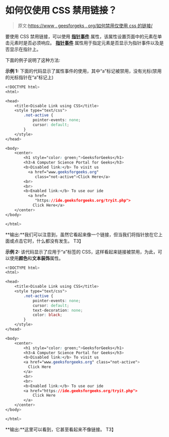 # 如何仅使用 CSS 禁用链接？

> 原文:[https://www . geesforgeks . org/如何禁用仅使用 css 的链接/](https://www.geeksforgeeks.org/how-to-disable-a-link-using-only-css/)

要使用 CSS 禁用链接，可以使用 **[指针事件](https://www.geeksforgeeks.org/css-pointer-events-property/)** 属性，该属性设置页面中的元素在单击元素时是否必须响应。 **[指针事件](https://www.geeksforgeeks.org/css-pointer-events-property/)** 属性用于指定元素是否显示为指针事件以及是否显示在指针上。

下面的例子说明了这种方法:

**示例 1:** 下面的代码显示了属性事件的使用，其中“a”标记被禁用，没有光标(禁用的光标指针在“a”标记上)

```css
<!DOCTYPE html>
<html>

<head>
    <title>Disable Link using CSS</title>
    <style type="text/css">
        .not-active {
            pointer-events: none;
            cursor: default;
        }
    </style>
</head>

<body>
    <center>
        <h1 style="color: green;">GeeksforGeeks</h1>
        <h3>A Computer Science Portal for Geeks</h3>
        <b>Disabled link:</b> To visit us 
          <a href="www.geeksforgeeks.org"
             class="not-active">Click Here</a>
        <br>
        <br>
        <b>Enabled link:</b> To use our ide 
          <a href=
             "https://ide.geeksforgeeks.org/tryit.php">
            Click Here</a>
    </center>
</body>

</html>
```

**输出:**我们可以注意到，虽然它看起来像一个链接，但当我们将指针放在它上面或点击它时，什么都没有发生。
T3】

**示例 2:** 该代码显示了应用于“a”标签的 CSS，这样看起来链接被禁用，为此，可以使用**颜色**和**文本装饰**属性。

```css
<!DOCTYPE html>
<html>

<head>
    <title>Disable Link using CSS</title>
    <style type="text/css">
        .not-active {
            pointer-events: none;
            cursor: default;
            text-decoration: none;
            color: black;
        }
    </style>
</head>

<body>
    <center>
        <h1 style="color: green;">GeeksforGeeks</h1>
        <h3>A Computer Science Portal for Geeks</h3>
        <b>Disabled link:</b> To visit us
        <a href="www.geeksforgeeks.org" class="not-active">
          Click Here
        </a>
        <br>
        <br>
        <b>Enabled link:</b> To use our ide
        <a href="https://ide.geeksforgeeks.org/tryit.php">
            Click Here
        </a>
    </center>
</body>

</html>
```

**输出:**这里可以看到，它甚至看起来不像链接。
T3】